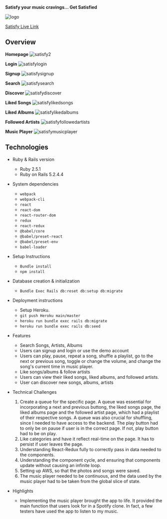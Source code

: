 **Satisfy your music cravings... Get Satisfied**

![logo](https://satisfy-seed.s3-us-west-1.amazonaws.com/images/Satisfy-Final-Logo.png)

[Satisfy Live Link](https://satisfy-your-music-cravings.herokuapp.com/#/us)

## Overview

**Homepage**
![satisfy2](https://user-images.githubusercontent.com/44996285/111621317-1664f200-87a5-11eb-8d4d-9ed741081bf5.JPG)


**Login**
![satisfylogin](https://user-images.githubusercontent.com/44996285/111621447-3e545580-87a5-11eb-8ae3-ffabf0756f05.JPG)


**Signup**
![satisfysignup](https://user-images.githubusercontent.com/44996285/111621556-5c21ba80-87a5-11eb-87d2-c3bc49a07186.JPG)


**Search**
![satisfysearch](https://user-images.githubusercontent.com/44996285/111621652-79568900-87a5-11eb-9ec8-af575595b061.JPG)


**Discover**
![satisfydiscover](https://user-images.githubusercontent.com/44996285/111621801-a2771980-87a5-11eb-8c92-ed361ff527b4.JPG)


**Liked Songs**
![satisfylikedsongs](https://user-images.githubusercontent.com/44996285/111621862-b3c02600-87a5-11eb-991a-a32cfbc67f3b.JPG)


**Liked Albums**
![satisfylikedalbums](https://user-images.githubusercontent.com/44996285/111621928-cc304080-87a5-11eb-826e-2418d09a7918.JPG)


**Followed Artists**
![satisfyfollowedartists](https://user-images.githubusercontent.com/44996285/111622016-ecf89600-87a5-11eb-93ff-26466fa38fb7.JPG)


**Music Player**
![satisfymusicplayer](https://user-images.githubusercontent.com/44996285/111622222-24ffd900-87a6-11eb-9100-af95ffaea827.JPG)


## Technologies

* Ruby & Rails version
  - Ruby 2.5.1
  - Ruby on Rails 5.2.4.4

* System dependencies
  - `webpack`
  - `webpack-cli`
  - `react`
  - `react-dom`
  - `react-router-dom`
  - `redux`
  - `react-redux`
  - `@babel/core`
  - `@babel/preset-react`
  - `@babel/preset-env`
  - `babel-loader`
  
* Setup Instructions
  - `Bundle install`
  - `npm install`

* Database creation & initialization
  - `Bundle Exec Rails db:reset db:setup db:migrate`
 
* Deployment instructions
  - Setup Heroku.
  - `git push Heroku main/master`
  - `heroku run bundle exec rails db:migrate`
  - `heroku run bundle exec rails db:seed`
  
* Features
  - Search Songs, Artists, Albums
  - Users can signup and login or use the demo account
  - Users can play, pause, repeat a song, shuffle a playlist, go to the next or previous song, toggle or change the volume, and change the song's current time in music player.
  - Like songs/albums & follow artists
  - Users can view their liked songs, liked albums, and followed artists.
  - User can discover new songs, albums, artists
 
* Technical Challenges
  1. Create a queue for the specific page. A queue was essential for incorporating a next and previous buttong, the liked songs page, the liked albums page and the followed artist page, which had a playlist of their respective songs. A queue was also crucial for shuffling, since I needed to have access to the backend. The play button had to only be on pause if user is in the correct page. If not, play button had to be on play. 
  2. Like categories and have it reflect real-time on the page. It has to persist if user leaves the page. 
  3. Understanding React-Redux fully to correctly pass in data needed to the components.
  4. Understanding the component cycle, and ensuring that components update without causing an infinite loop.
  5. Setting up AWS, so that the photos and songs were saved.
  6. The music player needed to be continuous, and the data used by the music player had to be taken from the global slice of state.
 
* Highlights
  - Implementing the music player brought the app to life. It provided the main function that users look for in a Spotify clone. In fact, a few testers have used the app to listen to my music.
